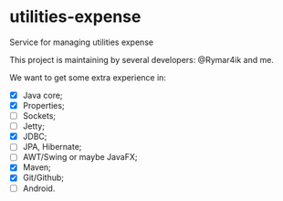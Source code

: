 # utilities-expense
Service for managing utilities expense

This project is maintaining by several developers: @Rymar4ik and me.

We want to get some extra experience in:
- [x] Java core;
- [x] Properties;
- [ ] Sockets;
- [ ] Jetty;
- [x] JDBC;
- [ ] JPA, Hibernate;
- [ ] AWT/Swing or maybe JavaFX;
- [x] Maven;
- [x] Git/Github;
- [ ] Android.
